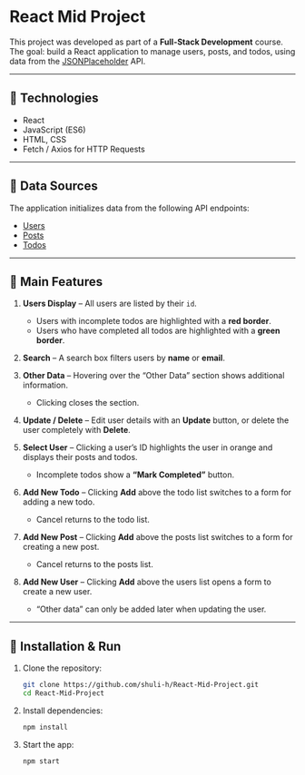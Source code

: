 # React Mid Project  

This project was developed as part of a **Full-Stack Development** course.  
The goal: build a React application to manage users, posts, and todos, using data from the [JSONPlaceholder](https://jsonplaceholder.typicode.com) API.  

---

## 🔹 Technologies
- React  
- JavaScript (ES6)  
- HTML, CSS  
- Fetch / Axios for HTTP Requests  

---

## 🔹 Data Sources
The application initializes data from the following API endpoints:  
- [Users](https://jsonplaceholder.typicode.com/users)  
- [Posts](https://jsonplaceholder.typicode.com/posts)  
- [Todos](https://jsonplaceholder.typicode.com/todos)  

---

## 🔹 Main Features
1. **Users Display** – All users are listed by their `id`.  
   - Users with incomplete todos are highlighted with a **red border**.  
   - Users who have completed all todos are highlighted with a **green border**.  

2. **Search** – A search box filters users by **name** or **email**.  

3. **Other Data** – Hovering over the “Other Data” section shows additional information.  
   - Clicking closes the section.  

4. **Update / Delete** – Edit user details with an **Update** button, or delete the user completely with **Delete**.  

5. **Select User** – Clicking a user’s ID highlights the user in orange and displays their posts and todos.  
   - Incomplete todos show a **“Mark Completed”** button.  

6. **Add New Todo** – Clicking **Add** above the todo list switches to a form for adding a new todo.  
   - Cancel returns to the todo list.  

7. **Add New Post** – Clicking **Add** above the posts list switches to a form for creating a new post.  
   - Cancel returns to the posts list.  

8. **Add New User** – Clicking **Add** above the users list opens a form to create a new user.  
   - “Other data” can only be added later when updating the user.  

---

## 🔹 Installation & Run
1. Clone the repository:  
   ```bash
   git clone https://github.com/shuli-h/React-Mid-Project.git
   cd React-Mid-Project

2. Install dependencies:  
   ```bash
   npm install

3. Start the app: 
   ```bash
   npm start
   
   


